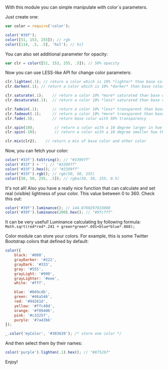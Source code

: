 With this module you can simple manipulate with color`s parameters.

Just create one:

```javascript
var color = require('color');

color('#39f');
color([51, 153, 255]); // rgb
color([114, .5, .5], 'hsl'); // hsl
```

You can also set additional parameter for opacity:

```javascript
var clr = color([51, 153, 255, .5]); // 50% opacity
```

Now you can use LESS-like API for change color parameters:

```javascript
clr.lighten(.1); // return a color which is 10% *lighter* than base color
clr.darken(.1); // return a color which is 10% *darker* than base color

clr.saturate(.1);    // return a color 10% *more* saturated than base color
clr.desaturate(.1);  // return a color 10% *less* saturated than base color

clr.fadein(.1);      // return a color 10% *less* transparent than base color
clr.fadeout(.1);     // return a color 10% *more* transparent than base color
clr.fade(.5);        // return base color with 50% transparency

clr.spin(10);         // return a color with a 10 degree larger in hue than base color
clr.spin(-10);        // return a color with a 10 degree smaller hue than base color

clr.mix(clr2);    // return a mix of base color and other color
```

Now, you can fetch your color:

```javascript
color('#33f').toString(); // "#3399ff"
color('#33f') + ''; // "#3399ff"
color('#33f').hex(); // "#3399ff"
color('#33f').rgb(); // rgb(50, 50, 255)
color([50, 50, 255, .5]); // rgba(50, 50, 255, 0.5)
```

It's not all! Also you have a really nice function that can calculate and set real (visible) lightness of your color. This value between 0 to 360. Check this out:

```javascript
color('#39f').luminance(); // 144.8760297633808
color('#39f').luminance(200).hex(); // "#9fcfff"
```

It can be very useful!
Luminance calculating by following formula: `Math.sqrt(red*red*.241 + green*green*.691+blue*blue*.068);`

Color module can store your colors. For example, this is some Twitter Bootstrap colors that defined by default:

```javascript
color({
    black: '#000',
    grayDarker: '#222',
    grayDark: '#333',
    gray: '#555',
    grayLight: '#999',
    grayLighter: '#eee',
    white: '#fff',

    blue: '#049cdb',
    green: '#46a546',
    red: '#9d261d',
    yellow: '#ffc40d',
    orange: '#f89406',
    pink: '#c3325f',
    purple: '#7a43b6'
});

_.color('myColor', '#303639'); /* store one color */
```

And then select them by their names:

```javascript
color('purple').lighten(.1).hex(); // "#8752bf"
```

Enjoy!